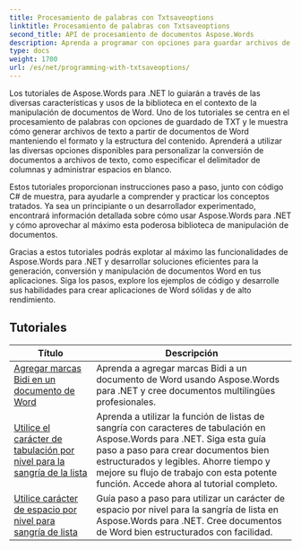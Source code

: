 ```yaml
---
title: Procesamiento de palabras con Txtsaveoptions
linktitle: Procesamiento de palabras con Txtsaveoptions
second_title: API de procesamiento de documentos Aspose.Words
description: Aprenda a programar con opciones para guardar archivos de texto en Aspose.Words para .NET. Aprenda a especificar codificación, dar formato al texto, administrar saltos de línea y más con tutoriales paso a paso y código de muestra en C#.
type: docs
weight: 1700
url: /es/net/programming-with-txtsaveoptions/
---
```

Los tutoriales de Aspose.Words para .NET lo guiarán a través de las diversas características y usos de la biblioteca en el contexto de la manipulación de documentos de Word. Uno de los tutoriales se centra en el procesamiento de palabras con opciones de guardado de TXT y le muestra cómo generar archivos de texto a partir de documentos de Word manteniendo el formato y la estructura del contenido. Aprenderá a utilizar las diversas opciones disponibles para personalizar la conversión de documentos a archivos de texto, como especificar el delimitador de columnas y administrar espacios en blanco.

Estos tutoriales proporcionan instrucciones paso a paso, junto con código C# de muestra, para ayudarle a comprender y practicar los conceptos tratados. Ya sea un principiante o un desarrollador experimentado, encontrará información detallada sobre cómo usar Aspose.Words para .NET y cómo aprovechar al máximo esta poderosa biblioteca de manipulación de documentos.

Gracias a estos tutoriales podrás explotar al máximo las funcionalidades de Aspose.Words para .NET y desarrollar soluciones eficientes para la generación, conversión y manipulación de documentos Word en tus aplicaciones. Siga los pasos, explore los ejemplos de código y desarrolle sus habilidades para crear aplicaciones de Word sólidas y de alto rendimiento.

 ## Tutoriales
| Título | Descripción |
| --- | --- |
| [Agregar marcas Bidi en un documento de Word](./add-bidi-marks/) | Aprenda a agregar marcas Bidi a un documento de Word usando Aspose.Words para .NET y cree documentos multilingües profesionales. |
| [Utilice el carácter de tabulación por nivel para la sangría de la lista](./use-tab-character-per-level-for-list-indentation/) | Aprenda a utilizar la función de listas de sangría con caracteres de tabulación en Aspose.Words para .NET. Siga esta guía paso a paso para crear documentos bien estructurados y legibles. Ahorre tiempo y mejore su flujo de trabajo con esta potente función. Accede ahora al tutorial completo. |
| [Utilice carácter de espacio por nivel para sangría de lista](./use-space-character-per-level-for-list-indentation/) | Guía paso a paso para utilizar un carácter de espacio por nivel para la sangría de lista en Aspose.Words para .NET. Cree documentos de Word bien estructurados con facilidad. |